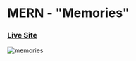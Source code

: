 # MERN - "Memories" 

### [Live Site](https://build-memories-app.netlify.app/)

![memories](https://github.com/Kashaf-code/mern-memories-project/assets/143132945/100800fb-edea-40da-8a3b-ad3d9bd40906)


